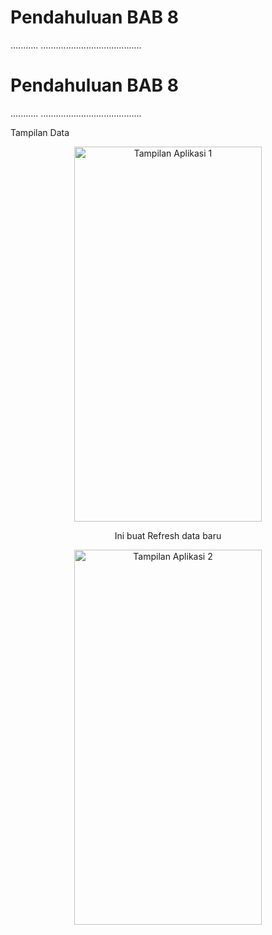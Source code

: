 # Pendahuluan BAB 8 
...........
........................................

# Pendahuluan BAB 8 
...........
........................................

Tampilan Data
<div align="center">
  <img src="https://github.com/Rokel15/GUNADARMA-ASCL-MCS/blob/main/images/gambar-gambar%20bab%208/gambar1.jpeg" alt="Tampilan Aplikasi 1" width="300" height="600"/>
  <p>Ini buat Refresh data baru</p>
  <img src="https://github.com/Rokel15/GUNADARMA-ASCL-MCS/blob/main/images/gambar-gambar%20bab%208/gambar2.jpeg" alt="Tampilan Aplikasi 2" width="300" height="600"/>
</div>
